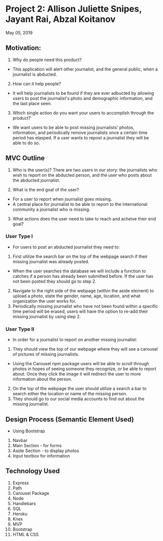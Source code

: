 # Project 2: Allison Juliette Snipes, Jayant Rai, Abzal Koitanov
May 05, 2019

## Motivation: 
1. Why do people need this product?
* This application will alert other journalist, and the general public, when a journalist is abducted.

2. How can it help people?
* It will help journalists to be found if they are ever adbucted by allowing users to post the journalist's photo and demographic information, and the last place seen. 

3. Which single action do you want your users to accomplish through the product?
* We want users to be able to post missing journalists' photos, information, and periodically remove journalists once a certain time period has elasped. If a user wants to repost a journalist they will be able to do so.

## MVC Outline
1. Who is the user(s)?
There are two users in our story: the journalists who wish to report on the abducted person, and the user who posts about the abducted journalist. 

2. What is the end goal of the user?
* For a user to report when journalist goes missing.
* A central place for journalist to be able to report to the international community a journalist who is missing.

3. What actions does the user need to take to reach and acheive their end goal?

### User Type I
* For users to post an abducted journalist they need to:

1. First utilize the search bar on the top of the webpage search if their missing journalist was already posted.
* When the user searches the database we will include a function to catches if a person has already been submitted before. If the user has not been posted they should go to step 2.
2. Navigate to the right side of the webpage (within the aside element) to upload a photo, state the gender, name, age, location, and what organization the user works for.
3. Periodically missing journalist who have not been found within a specific time period will be erased, users will have the option to re-add their missing journalist by using step 2.

### User Type II
* In order for a journalist to report on another missing journalist:
1. They should view the top of our webpage where they will see a carousel of pictures of missing journalists.
* Using the Carousel npm package users will be able to scroll through photos in hopes of seeing someone they recognize, or be able to report about. Once they click the image it will redirect the user to more information about the person.
2. On the top of the webpage the user should utilize a search a bar to search either the location or name of the missing person.
3. They should go to our social media accounts to find out about the missing journalist.

## Design Process (Semantic Element Used)
* Using Bootstrap
1. Navbar 
2. Main Section - for forms 
3. Aside Section - to display photos
4. Input textbox for information

## Technology Used
1. Express
2. Path
3. Carousel Package
4. Node
5. Handlebars
6. SQL
7. Heroku
8. Knex
9. MVP
10. Bootstrap
11. HTML & CSS